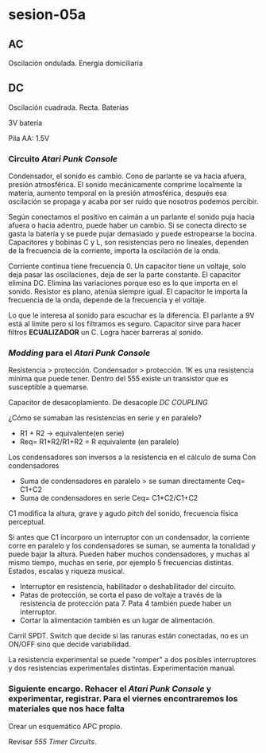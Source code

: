 # sesion-05a

## AC

Oscilación ondulada. Energía domiciliaria

## DC

Oscilación cuadrada. Recta.
Baterías

3V batería

Pila AA: 1.5V

### Circuito _Atari Punk Console_

Condensador, el sonido es cambio.
Cono de parlante se va hacia afuera, presión atmosférica. El sonido mecánicamente comprime localmente la materia, aumento temporal en la presión atmosférica, después esa oscilación se propaga y acaba por ser ruido que nosotros podemos percibir.

Según conectamos el positivo en caimán a un parlante el sonido puja hacia afuera o hacia adentro, puede haber un cambio. Si se conecta directo se gasta la batería y se puede pujar demasiado y puede estropearse la bocina.
Capacitores y bobinas C y L, son resistencias pero no lineales, dependen de la frecuencia de la corriente, importa la oscilación de la onda.

Corriente continua tiene frecuencia 0. Un capacitor tiene un voltaje, solo deja pasar las oscilaciones, deja de ser la parte constante. El capacitor elimina DC. Elimina las variaciones porque eso es lo que importa en el sonido. Resistor es plano, atenúa siempre igual. El capacitor le importa la frecuencia de la onda, depende de la frecuencia y el voltaje.

Lo que le interesa al sonido para escuchar es la diferencia. El parlante a 9V está al límite pero si los filtramos es seguro. Capacitor sirve para hacer filtros **ECUALIZADOR** un C. Logra hacer barreras al sonido.

### _Modding_ para el _Atari Punk Console_

Resistencia > protección. Condensador > protección. 1K es una resistencia mínima que puede tener. Dentro del 555 existe un transistor que es susceptible a quemarse.

Capacitor de desacoplamiento. De desacople _DC COUPLING_

¿Cómo se sumaban las resistencias en serie y en paralelo?

* R1 + R2 -> equivalente(en serie)
* Req= R1*R2/R1+R2 = R equivalente (en paralelo)

Los condensadores son inversos a la resistencia en el cálculo de suma
Con condensadores

* Suma de condensadores en paralelo > se suman directamente Ceq= C1+C2
* Suma de condensadores en serie Ceq= C1*C2/C1+C2

C1 modifica la altura, grave y agudo _pitch_ del sonido, frecuencia física perceptual.

Si antes que C1 incorporo un interruptor con un condensador, la corriente corre en paralelo y los condensadores se suman, se aumenta la tonalidad y puede bajar la altura. Pueden haber muchos condensadores, y muchas al mismo tiempo, muchas en serie, por ejemplo 5 frecuencias distintas. Estados, escalas y riqueza musical.

* Interruptor en resistencia, habilitador o deshabilitador del circuito.
* Patas de protección, se corta el paso de voltaje a través de la resistencia de protección pata 7. Pata 4 también puede haber un interruptor.
* Cortar la alimentación también es un lugar de alimentación.

Carril SPDT. Switch que decide si las ranuras están conectadas, no es un ON/OFF sino que decide variabilidad.

La resistencia experimental se puede "romper" a dos posibles interruptores y dos resistencias experimentales distintas.
Experimentación manual.

### Siguiente encargo. Rehacer el _Atari Punk Console_ y experimentar, registrar. Para el viernes encontraremos los materiales que nos hace falta

Crear un esquemático APC propio.

Revisar _555 Timer Circuits_.

